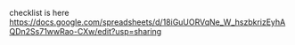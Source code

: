 checklist is here https://docs.google.com/spreadsheets/d/18iGuUORVqNe_W_hszbkrizEyhAQDn2Ss71wwRao-CXw/edit?usp=sharing
